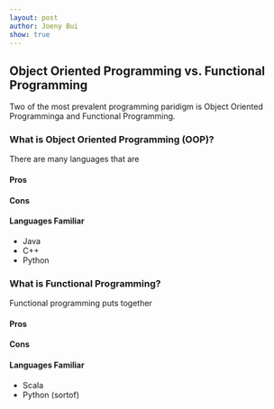 ```yaml
---
layout: post
author: Joeny Bui
show: true
---
```


## Object Oriented Programming vs. Functional Programming

Two of the most prevalent programming paridigm is Object Oriented Programminga and Functional Programming.

### What is Object Oriented Programming (OOP)?

There are many languages that are

#### Pros

#### Cons

#### Languages Familiar 

* Java
* C++
* Python


### What is Functional Programming?

Functional programming puts together

#### Pros

#### Cons

#### Languages Familiar

* Scala
* Python (sortof)